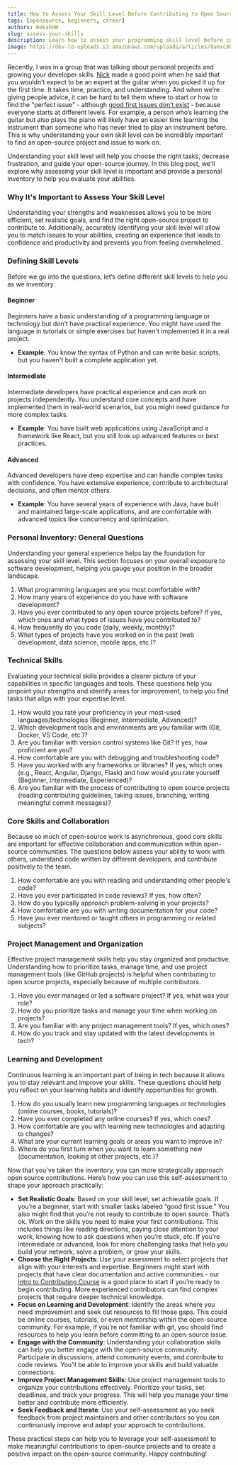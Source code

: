 ```yaml
---
title: How to Assess Your Skill Level Before Contributing to Open Source
tags: [opensource, beginners, career]
authors: BekahHW
slug: assess-your-skills
description: Learn how to assess your programming skill level before contributing to open source projects. This guide helps you identify your strengths, choose the right tasks, and find your path to learning and growth.
image: https://dev-to-uploads.s3.amazonaws.com/uploads/articles/0amxc88itte2kpgvmxd4.png
---
```


Recently, I was in a group that was talking about personal projects and growing your developer skills. [Nick](https://app.opensauced.pizza/user/nickytonline) made a good point when he said that you wouldn’t expect to be an expert at the guitar when you picked it up for the first time. It takes time, practice, and understanding. And when we’re giving people advice, it can be hard to tell them where to start or how to find the “perfect issue” - although [good first issues don’t exist](https://opensauced.pizza/blog/good-first-issues-dont-exist) - because everyone starts at different levels. For example, a person who’s learning the guitar but also plays the piano will likely have an easier time learning the instrument than someone who has never tried to play an instrument before. This is why understanding your own skill level can be incredibly important to find an open-source project and issue to work on. 

<!-- truncate -->

Understanding your skill level will help you choose the right tasks, decrease frustration, and guide your open-source journey. In this blog post, we'll explore why assessing your skill level is important and provide a personal inventory to help you evaluate your abilities.

### Why It's Important to Assess Your Skill Level

Understanding your strengths and weaknesses allows you to be more efficient, set realistic goals, and find the right open-source project to contribute to. Additionally, accurately identifying your skill level will allow you to match issues to your abilities, creating an experience that leads to confidence and productivity and prevents you from feeling overwhelmed.

### Defining Skill Levels

Before we go into the questions, let’s define different skill levels to help you as we inventory.

#### Beginner

Beginners have a basic understanding of a programming language or technology but don’t have practical experience. You might have used the language in tutorials or simple exercises but haven't implemented it in a real project.
- **Example**: You know the syntax of Python and can write basic scripts, but you haven't built a complete application yet.

#### Intermediate

Intermediate developers have practical experience and can work on projects independently. You understand core concepts and have implemented them in real-world scenarios, but you might need guidance for more complex tasks.
- **Example**: You have built web applications using JavaScript and a framework like React, but you still look up advanced features or best practices.

#### Advanced

Advanced developers have deep expertise and can handle complex tasks with confidence. You have extensive experience, contribute to architectural decisions, and often mentor others.
- **Example**: You have several years of experience with Java, have built and maintained large-scale applications, and are comfortable with advanced topics like concurrency and optimization.

### Personal Inventory: General Questions

Understanding your general experience helps lay the foundation for assessing your skill level. This section focuses on your overall exposure to software development, helping you gauge your position in the broader landscape.

1. What programming languages are you most comfortable with?
2. How many years of experience do you have with software development?
3. Have you ever contributed to any open source projects before? If yes, which ones and what types of issues have you contributed to?
4. How frequently do you code (daily, weekly, monthly)?
5. What types of projects have you worked on in the past (web development, data science, mobile apps, etc.)?

### Technical Skills

Evaluating your technical skills provides a clearer picture of your capabilities in specific languages and tools. These questions help you pinpoint your strengths and identify areas for improvement, to help you find tasks that align with your expertise level.

1. How would you rate your proficiency in your most-used languages/technologies (Beginner, Intermediate, Advanced)?
2. Which development tools and environments are you familiar with (Git, Docker, VS Code, etc.)?
3. Are you familiar with version control systems like Git? If yes, how proficient are you?
4. How comfortable are you with debugging and troubleshooting code?
5. Have you worked with any frameworks or libraries? If yes, which ones (e.g., React, Angular, Django, Flask) and how would you rate yourself (Beginner, Intermediate, Experienced)?
6. Are you familiar with the process of contributing to open source projects (reading contributing guidelines, taking issues, branching, writing meaningful commit messages)?

### Core Skills and Collaboration

Because so much of open-source work is asynchronous, good core skills are important for effective collaboration and communication within open-source communities. The questions below assess your ability to work with others, understand code written by different developers, and contribute positively to the team.

1. How comfortable are you with reading and understanding other people's code?
2. Have you ever participated in code reviews? If yes, how often?
3. How do you typically approach problem-solving in your projects?
4. How comfortable are you with writing documentation for your code?
5. Have you ever mentored or taught others in programming or related subjects?

### Project Management and Organization

Effective project management skills help you stay organized and productive. Understanding how to prioritize tasks, manage time, and use project management tools (like GitHub projects) is helpful when contributing to open source projects, especially because of multiple contributors.

1. Have you ever managed or led a software project? If yes, what was your role?
2. How do you prioritize tasks and manage your time when working on projects?
3. Are you familiar with any project management tools? If yes, which ones?
4. How do you track and stay updated with the latest developments in tech?

### Learning and Development

Continuous learning is an important part of being in tech because it allows you to stay relevant and improve your skills. These questions should help you reflect on your learning habits and identify opportunities for growth.

1. How do you usually learn new programming languages or technologies (online courses, books, tutorials)?
2. Have you ever completed any online courses? If yes, which ones?
3. How comfortable are you with learning new technologies and adapting to changes?
4. What are your current learning goals or areas you want to improve in?
5. Where do you first turn when you want to learn something new (documentation, looking at other projects, etc.)?

Now that you’ve taken the inventory, you can more strategically approach open source contributions. Here’s how you can use this self-assessment to shape your approach practically:

- **Set Realistic Goals**: Based on your skill level, set achievable goals. If you’re a beginner, start with smaller tasks labeled “good first issue.” You also might find that you’re not ready to contribute to open source. That’s ok. Work on the skills you need to make your first contributions. This includes things like reading directions, paying close attention to your work, knowing how to ask questions when you’re stuck, etc. If you’re intermediate or advanced, look for more challenging tasks that help you build your network, solve a problem, or grow your skills.
- **Choose the Right Projects**: Use your assessment to select projects that align with your interests and expertise. Beginners might start with projects that have clear documentation and active communities - our [Intro to Contributing Course](https://intro.opensauced.pizza/) is a good place to start if you’re ready to begin contributing. More experienced contributors can find complex projects that require deeper technical knowledge.
- **Focus on Learning and Development**: Identify the areas where you need improvement and seek out resources to fill those gaps. This could be online courses, tutorials, or even mentorship within the open-source community. For example, if you’re not familiar with git, you should find resources to help you learn before committing to an open-source issue.
- **Engage with the Community**: Understanding your collaboration skills can help you better engage with the open-source community. Participate in discussions, attend community events, and contribute to code reviews. You’ll be able to improve your skills and build valuable connections.
- **Improve Project Management Skills**: Use project management tools to organize your contributions effectively. Prioritize your tasks, set deadlines, and track your progress. This will help you manage your time better and contribute more efficiently.
- **Seek Feedback and Iterate**: Use your self-assessment as you seek feedback from project maintainers and other contributors so you can continuously improve and adapt your approach to contributions.

These practical steps can help you to leverage your self-assessment to make meaningful contributions to open-source projects and to create a positive impact on the open-source community. Happy contributing!
